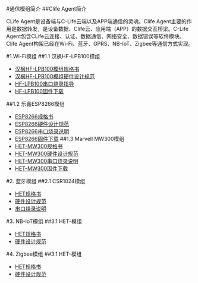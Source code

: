 

#通信模组简介
##Clife Agent简介

CLife Agent是设备端与C-Life云端以及APP端通信的灵魂。Clife Agent主要的作用是数据转发，是设备数据、Clife云、应用端（APP）的数据交互桥梁。C-Life Agent包含CLife云连接、认证、数据通信、网络安全、数据错误等软件模块。Clife Agent构架已经在Wi-Fi、蓝牙、GPRS、NB-IoT、Zigbee等通信方式实现。 



#1.Wi-Fi模组
##1.1 汉枫HF-LPB100模组
* [汉枫HF-LPB100模组规格书](./source/zh-cn/device/module/)
* [汉枫HF-LPB100模组硬件设计规范](./source/zh-cn/device/module/HF-LPB100硬件设计规范.md)
* [HF-LPB100串口烧录指导](./source/zh-cn/device/module/HF-LPB100串口烧录指导.md)
* [HF-LPB100固件下载](./source/zh-cn/device/module/)

##1.2 乐鑫ESP8266模组
* [ESP8266规格书](./source/zh-cn/device/module/)
* [ESP8266硬件设计规范](./source/zh-cn/device/module/ESP8266硬件设计规范.md)
* [ESP8266串口烧录说明](./source/zh-cn/device/module/ESP8266串口烧录指导.md)
* [ESP8266固件下载](./source/zh-cn/device/module/)
##1.3 Marvell MW300模组
* [HET-MW300规格书](./source/zh-cn/device/module/HET-MW300)
* [HET-MW300硬件设计规范](./source/zh-cn/device/module/HET-MW300硬件设计规范.md)
* [HET-MW300串口烧录说明](./source/zh-cn/device/module/HET-MW300串口烧录指导.md)
* [HET-MW300固件下载](./source/zh-cn/device/module/)



#2. 蓝牙模组
##2.1 CSR1024模组
* [HET规格书](./source/zh-cn/device/module/)
* [硬件设计规范](./source/zh-cn/device/module/CSR1024硬件设计规范.md)
* [串口烧录说明](./source/zh-cn/device/module/CSR1024串口烧录指导.md)

#3. NB-IoT模组
##3.1 HET-模组
* [HET规格书](./source/zh-cn/device/module/)
* [硬件设计规范](./source/zh-cn/device/module/)

#4. Zigbee模组
##3.1 HET-模组
* [HET规格书](./source/zh-cn/device/module/)
* [硬件设计规范](./source/zh-cn/device/module/)
